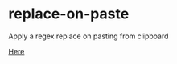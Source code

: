 # replace-on-paste
Apply a regex replace on pasting from clipboard


<a href="http://mrpt.github.io/replace-on-paste/index.html">Here</a>